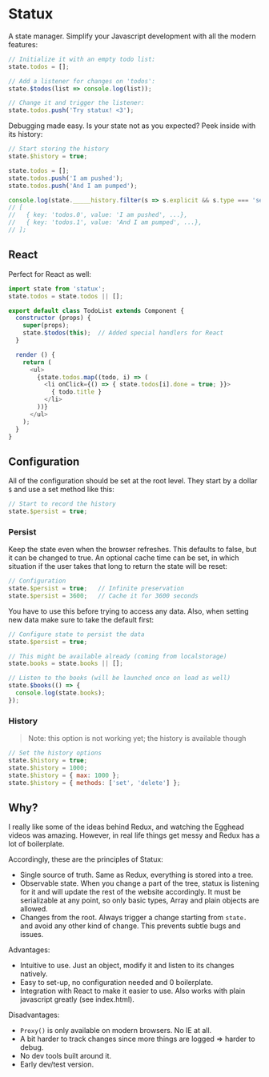 # Statux

A state manager. Simplify your Javascript development with all the modern features:

```js
// Initialize it with an empty todo list:
state.todos = [];

// Add a listener for changes on 'todos':
state.$todos(list => console.log(list));

// Change it and trigger the listener:
state.todos.push('Try statux! <3');
```


Debugging made easy. Is your state not as you expected? Peek inside with its history:

```js
// Start storing the history
state.$history = true;

state.todos = [];
state.todos.push('I am pushed');
state.todos.push('And I am pumped');

console.log(state._____history.filter(s => s.explicit && s.type === 'set').slice(10));
// [
//   { key: 'todos.0', value: 'I am pushed', ...},
//   { key: 'todos.1', value: 'And I am pumped', ...},
// ];
```



## React

Perfect for React as well:

```js
import state from 'statux';
state.todos = state.todos || [];

export default class TodoList extends Component {
  constructor (props) {
    super(props);
    state.$todos(this);  // Added special handlers for React
  }

  render () {
    return (
      <ul>
        {state.todos.map((todo, i) => (
          <li onClick={() => { state.todos[i].done = true; }}>
            { todo.title }
          </li>
        ))}
      </ul>
    );
  }
}
```


## Configuration

All of the configuration should be set at the root level. They start by a dollar `$` and use a set method like this:

```js
// Start to record the history
state.$persist = true;
```



### Persist

Keep the state even when the browser refreshes. This defaults to false, but it can be changed to true. An optional cache time can be set, in which situation if the user takes that long to return the state will be reset:

```js
// Configuration
state.$persist = true;   // Infinite preservation
state.$persist = 3600;   // Cache it for 3600 seconds
```

You have to use this before trying to access any data. Also, when setting new data make sure to take the default first:

```js
// Configure state to persist the data
state.$persist = true;

// This might be available already (coming from localstorage)
state.books = state.books || [];

// Listen to the books (will be launched once on load as well)
state.$books(() => {
  console.log(state.books);
});
```



### History

> Note: this option is not working yet; the history is available though

```js
// Set the history options
state.$history = true;
state.$history = 1000;
state.$history = { max: 1000 };
state.$history = { methods: ['set', 'delete'] };
```



## Why?

I really like some of the ideas behind Redux, and watching the Egghead videos was amazing. However, in real life things get messy and Redux has a lot of boilerplate.

Accordingly, these are the principles of Statux:

- Single source of truth. Same as Redux, everything is stored into a tree.
- Observable state. When you change a part of the tree, statux is listening for it and will update the rest of the website accordingly. It must be serializable at any point, so only basic types, Array and plain objects are allowed.
- Changes from the root. Always trigger a change starting from `state.` and avoid any other kind of change. This prevents subtle bugs and issues.

Advantages:

- Intuitive to use. Just an object, modify it and listen to its changes natively.
- Easy to set-up, no configuration needed and 0 boilerplate.
- Integration with React to make it easier to use. Also works with plain javascript greatly (see index.html).

Disadvantages:

- `Proxy()` is only available on modern browsers. No IE at all.
- A bit harder to track changes since more things are logged => harder to debug.
- No dev tools built around it.
- Early dev/test version.
